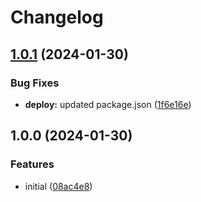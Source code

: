 # Changelog

## [1.0.1](https://github.com/postalsys/joi-messages/compare/v1.0.0...v1.0.1) (2024-01-30)


### Bug Fixes

* **deploy:** updated package.json ([1f6e16e](https://github.com/postalsys/joi-messages/commit/1f6e16e996ed247a347e5ffc6c5dd5c45816a2cc))

## 1.0.0 (2024-01-30)


### Features

* initial ([08ac4e8](https://github.com/postalsys/joi-messages/commit/08ac4e848d2c4a2495515b3807041333583d9f36))
